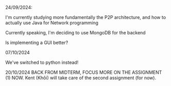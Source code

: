 24/09/2024:

I'm currently studying more fundamentally the P2P architecture, and how to actually use Java for Network programming

Currently speaking, I'm deciding to use MongoDB for the backend

Is implementing a GUI better?

07/10/2024

We've switched to python instead!

20/10/2024 
BACK FROM MIDTERM, FOCUS MORE ON THE ASSIGNMENT (1) NOW. Kent (Khôi) will take care of the second assignment (for now).
